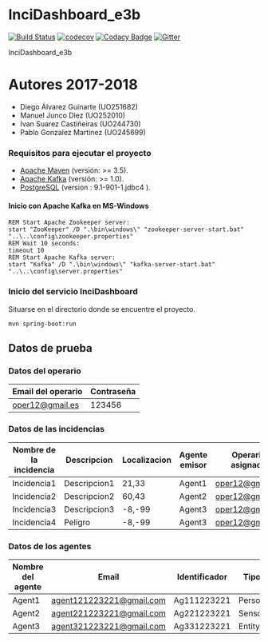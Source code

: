 # InciDashboard_e3b
[![Build Status](https://travis-ci.org/Arquisoft/InciDashboard_e3b.svg?branch=master)](https://travis-ci.org/Arquisoft/InciDashboard_e3b)
[![codecov](https://codecov.io/gh/Arquisoft/InciDashboard_e3b/branch/master/graph/badge.svg)](https://codecov.io/gh/Arquisoft/InciDashboard_e3b)
[![Codacy Badge](https://api.codacy.com/project/badge/Grade/20f4862789f44608a8d6781dcacfda57)](https://www.codacy.com/app/UO252010/InciDashboard_e3b?utm_source=github.com&amp;utm_medium=referral&amp;utm_content=Arquisoft/InciDashboard_e3b&amp;utm_campaign=Badge_Grade)
[![Gitter](https://badges.gitter.im/Arquisoft/InciDashboard_e3b.svg)](https://gitter.im/inciDashboard_e3b/Lobby?utm_source=share-link&utm_medium=link&utm_campaign=share-link)


InciDashboard_e3b
# Autores 2017-2018
+ Diego Álvarez Guinarte (UO251682)
+ Manuel Junco Diez (UO252010)
+ Ivan Suarez Castiñeiras (UO244730)
+ Pablo Gonzalez Martinez (UO245699)


### Requisitos para ejecutar el proyecto
- [Apache Maven](https://maven.apache.org) (versión: >= 3.5).
- [Apache Kafka](https://kafka.apache.org) (versión: >= 1.0).
- [PostgreSQL](https://www.postgresql.org/) (version : 9.1-901-1.jdbc4 ).

#### Inicio con Apache Kafka en MS-Windows

~~~batchfile
REM Start Apache Zookeeper server:
start "ZooKeeper" /D ".\bin\windows\" "zookeeper-server-start.bat" "..\..\config\zookeeper.properties"
REM Wait 10 seconds:
timeout 10
REM Start Apache Kafka server:
start "Kafka" /D ".\bin\windows\" "kafka-server-start.bat" "..\..\config\server.properties"
~~~

### Inicio del servicio InciDashboard
Situarse en el directorio donde se encuentre el proyecto.
~~~
mvn spring-boot:run
~~~


## Datos de prueba

### Datos del operario
|Email del operario      |       Contraseña       | 
|------------------------|------------------------|
|oper12@gmail.es         |         123456         | 

### Datos de las incidencias
|Nombre de la incidencia |       Descripcion      |  Localizacion  | Agente emisor | Operario asignado |
|------------------------|------------------------|----------------|---------------|-------------------|
|Incidencia1             |       Descripcion1     |     21,33      | Agent1        | oper12@gmail.es   |
|Incidencia2             |       Descripcion2     |     60,43      | Agent2        | oper12@gmail.es   |
|Incidencia3             |       Descripcion3     |     -8,-99     | Agent3        | oper12@gmail.es   |
|Incidencia4             |       Peligro	      |     -8,-99     | Agent3        | oper12@gmail.es   |

### Datos de los agentes

|Nombre del agente      |       Email               |  Identificador  |  Tipo   |
|-----------------------|---------------------------|-----------------|---------|
|Agent1                 |  agent121223221@gmail.com |  Ag111223221    | Person  |
|Agent2                 |  agent221223221@gmail.com |  Ag221223221    | Sensor  |
|Agent3                 |  agent321223221@gmail.com |  Ag331223221    | Entity  |